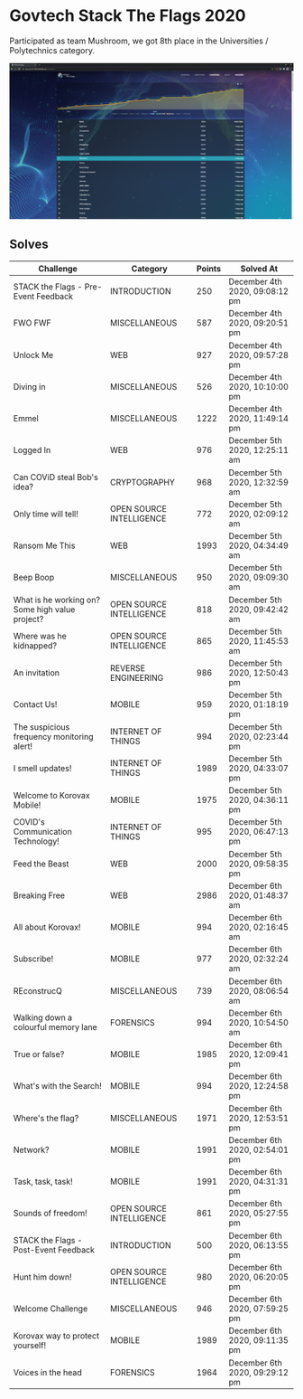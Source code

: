 # Govtech Stack The Flags 2020

Participated as team Mushroom, we got 8th place in the Universities / Polytechnics category.

![Scoreboard](./scoreboard.png)

## Solves

| Challenge                                       | Category                 | Points | Solved At                      |
| ----------------------------------------------- | ------------------------ | ------ | ------------------------------ |
| STACK the Flags - Pre-Event Feedback            | INTRODUCTION             | 250    | December 4th 2020, 09:08:12 pm |
| FWO FWF                                         | MISCELLANEOUS            | 587    | December 4th 2020, 09:20:51 pm |
| Unlock Me                                       | WEB                      | 927    | December 4th 2020, 09:57:28 pm |
| Diving in                                       | MISCELLANEOUS            | 526    | December 4th 2020, 10:10:00 pm |
| Emmel                                           | MISCELLANEOUS            | 1222   | December 4th 2020, 11:49:14 pm |
| Logged In                                       | WEB                      | 976    | December 5th 2020, 12:25:11 am |
| Can COViD steal Bob's idea?                     | CRYPTOGRAPHY             | 968    | December 5th 2020, 12:32:59 am |
| Only time will tell!                            | OPEN SOURCE INTELLIGENCE | 772    | December 5th 2020, 02:09:12 am |
| Ransom Me This                                  | WEB                      | 1993   | December 5th 2020, 04:34:49 am |
| Beep Boop                                       | MISCELLANEOUS            | 950    | December 5th 2020, 09:09:30 am |
| What is he working on? Some high value project? | OPEN SOURCE INTELLIGENCE | 818    | December 5th 2020, 09:42:42 am |
| Where was he kidnapped?                         | OPEN SOURCE INTELLIGENCE | 865    | December 5th 2020, 11:45:53 am |
| An invitation                                   | REVERSE ENGINEERING      | 986    | December 5th 2020, 12:50:43 pm |
| Contact Us!                                     | MOBILE                   | 959    | December 5th 2020, 01:18:19 pm |
| The suspicious frequency monitoring alert!      | INTERNET OF THINGS       | 994    | December 5th 2020, 02:23:44 pm |
| I smell updates!                                | INTERNET OF THINGS       | 1989   | December 5th 2020, 04:33:07 pm |
| Welcome to Korovax Mobile!                      | MOBILE                   | 1975   | December 5th 2020, 04:36:11 pm |
| COVID's Communication Technology!               | INTERNET OF THINGS       | 995    | December 5th 2020, 06:47:13 pm |
| Feed the Beast                                  | WEB                      | 2000   | December 5th 2020, 09:58:35 pm |
| Breaking Free                                   | WEB                      | 2986   | December 6th 2020, 01:48:37 am |
| All about Korovax!                              | MOBILE                   | 994    | December 6th 2020, 02:16:45 am |
| Subscribe!                                      | MOBILE                   | 977    | December 6th 2020, 02:32:24 am |
| REconstrucQ                                     | MISCELLANEOUS            | 739    | December 6th 2020, 08:06:54 am |
| Walking down a colourful memory lane            | FORENSICS                | 994    | December 6th 2020, 10:54:50 am |
| True or false?                                  | MOBILE                   | 1985   | December 6th 2020, 12:09:41 pm |
| What's with the Search!                         | MOBILE                   | 994    | December 6th 2020, 12:24:58 pm |
| Where's the flag?                               | MISCELLANEOUS            | 1971   | December 6th 2020, 12:53:51 pm |
| Network?                                        | MOBILE                   | 1991   | December 6th 2020, 02:54:01 pm |
| Task, task, task!                               | MOBILE                   | 1991   | December 6th 2020, 04:31:31 pm |
| Sounds of freedom!                              | OPEN SOURCE INTELLIGENCE | 861    | December 6th 2020, 05:27:55 pm |
| STACK the Flags - Post-Event Feedback           | INTRODUCTION             | 500    | December 6th 2020, 06:13:55 pm |
| Hunt him down!                                  | OPEN SOURCE INTELLIGENCE | 980    | December 6th 2020, 06:20:05 pm |
| Welcome Challenge                               | MISCELLANEOUS            | 946    | December 6th 2020, 07:59:25 pm |
| Korovax way to protect yourself!                | MOBILE                   | 1989   | December 6th 2020, 09:11:35 pm |
| Voices in the head                              | FORENSICS                | 1964   | December 6th 2020, 09:29:12 pm |
